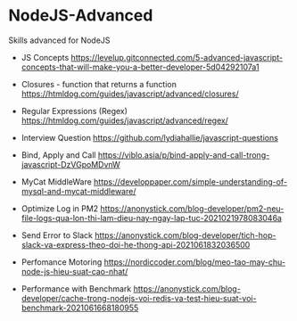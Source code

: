 # NodeJS-Advanced
Skills advanced for NodeJS

- JS Concepts
https://levelup.gitconnected.com/5-advanced-javascript-concepts-that-will-make-you-a-better-developer-5d04292107a1

- Closures - function that returns a function
https://htmldog.com/guides/javascript/advanced/closures/

- Regular Expressions (Regex)
https://htmldog.com/guides/javascript/advanced/regex/

- Interview Question
https://github.com/lydiahallie/javascript-questions 

- Bind, Apply and Call
https://viblo.asia/p/bind-apply-and-call-trong-javascript-DzVGpoMDvnW

- MyCat MiddleWare
https://developpaper.com/simple-understanding-of-mysql-and-mycat-middleware/

- Optimize Log in PM2
https://anonystick.com/blog-developer/pm2-neu-file-logs-qua-lon-thi-lam-dieu-nay-ngay-lap-tuc-2021021978083046a

- Send Error to Slack
https://anonystick.com/blog-developer/tich-hop-slack-va-express-theo-doi-he-thong-api-2021061832036500

- Perfomance Motoring
https://nordiccoder.com/blog/meo-tao-may-chu-node-js-hieu-suat-cao-nhat/

- Performance with Benchmark
https://anonystick.com/blog-developer/cache-trong-nodejs-voi-redis-va-test-hieu-suat-voi-benchmark-2021061668180955
